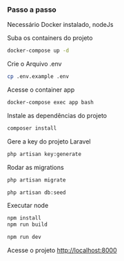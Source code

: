 
### Passo a passo
Necessário Docker instalado, nodeJs

Suba os containers do projeto
```sh
docker-compose up -d
```
Crie o Arquivo .env
```sh
cp .env.example .env
```
Acesse o container app
```sh
docker-compose exec app bash
```
Instale as dependências do projeto
```sh
composer install
```
Gere a key do projeto Laravel
```sh
php artisan key:generate
```
Rodar as migrations
```sh
php artisan migrate
```
```sh
php artisan db:seed
```
Executar node
```sh
npm install
npm run build
```
```sh
npm run dev
```

Acesse o projeto
[http://localhost:8000](http://localhost:8000)
